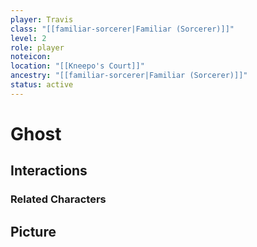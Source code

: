 ```yaml
---
player: Travis
class: "[[familiar-sorcerer|Familiar (Sorcerer)]]"
level: 2
role: player
noteicon: 
location: "[[Kneepo's Court]]"
ancestry: "[[familiar-sorcerer|Familiar (Sorcerer)]]"
status: active
---
```


# Ghost

## Interactions


### Related Characters

## Picture
